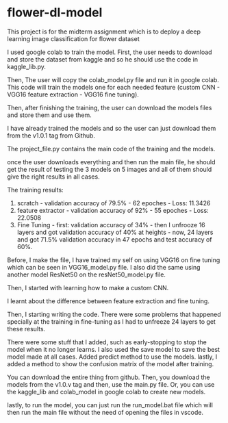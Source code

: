 # flower-dl-model
This project is for the midterm assignment which is to deploy a deep learning image classification for flower dataset

I used google colab to train the model. 
First, the user needs to download and store the dataset from kaggle and so he should use the code in kaggle_lib.py.

Then, The user will copy the colab_model.py file and run it in google colab. This code will train the models one for each needed feature (custom CNN - VGG16 feature extraction - VGG16 fine tuning).

Then, after finishing the training, the user can download the models files and store them and use them.

I have already trained the models and so the user can just download them from the v1.0.1 tag from Github.

The project_file.py contains the main code of the training and the models.

once the user downloads everything and then run the main file, he should get the result of testing the 3 models on 5 images and all of them should give the right results in all cases.


The training results:

1. scratch - validation accuracy of 79.5% - 62 epoches - Loss: 11.3426
2. feature extractor - validation accuracy of 92% - 55 epoches - Loss: 22.0508
3. Fine Tuning - first: validation accuracy of 34% - then I unfrooze 16 layers and got validation accuracy of 40% at heights - now, 24 layers and got 71.5% validation accuracy in 47 epochs and test accuracy of 60%.

Before, I make the file, I have trained my self on using VGG16 on fine tuning which can be seen in VGG16_model.py file. I also did the same using another model ResNet50 on the resNet50_model.py file.

Then, I started with learning how to make a custom CNN.

I learnt about the difference between feature extraction and fine tuning. 

Then, I starting writing the code. There were some problems that happened specially at the training in fine-tuning as I had to unfreeze 24 layers to get these results.

There were some stuff that I added, such as early-stopping to stop the model when it no longer learns.
I also used the save model to save the best model made at all cases.
Added predict method to use the models.
lastly, I added a method to show the confusion matrix of the model after training.

You can download the entire thing from github. Then, you download the models from the v1.0.v tag and then, use the main.py file.
Or, you can use the kaggle_lib and colab_model in google colab to create new models.

lastly, to run the model, you can just run the run_model.bat file which will then run the main file without the need of opening the files in vscode.